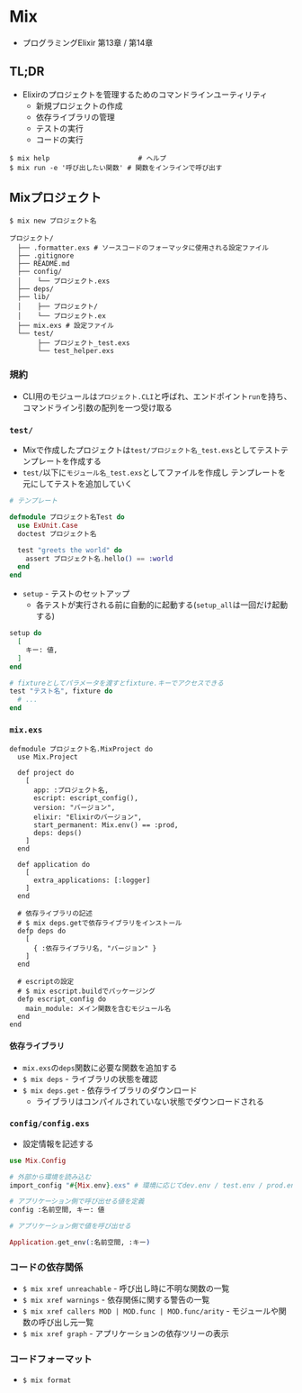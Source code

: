 # Mix
- プログラミングElixir 第13章 / 第14章

## TL;DR
- Elixirのプロジェクトを管理するためのコマンドラインユーティリティ
  - 新規プロジェクトの作成
  - 依存ライブラリの管理
  - テストの実行
  - コードの実行

```
$ mix help                      # ヘルプ
$ mix run -e '呼び出したい関数' # 関数をインラインで呼び出す
```

## Mixプロジェクト

```
$ mix new プロジェクト名
```

```
プロジェクト/
  ├── .formatter.exs # ソースコードのフォーマッタに使用される設定ファイル
  ├── .gitignore
  ├── README.md
  ├── config/
  │    └── プロジェクト.exs
  ├── deps/
  ├── lib/
  │    ├── プロジェクト/
  │    └── プロジェクト.ex
  ├── mix.exs # 設定ファイル
  └── test/
       ├── プロジェクト_test.exs
       └── test_helper.exs
```

### 規約
- CLI用のモジュールは`プロジェクト.CLI`と呼ばれ、エンドポイント`run`を持ち、
  コマンドライン引数の配列を一つ受け取る

### `test/`
- Mixで作成したプロジェクトは`test/プロジェクト名_test.exs`としてテストテンプレートを作成する
- `test/`以下に`モジュール名_test.exs`としてファイルを作成し
  テンプレートを元にしてテストを追加していく

```exs
# テンプレート

defmodule プロジェクト名Test do
  use ExUnit.Case
  doctest プロジェクト名

  test "greets the world" do
    assert プロジェクト名.hello() == :world
  end
end
```

- `setup` - テストのセットアップ
  - 各テストが実行される前に自動的に起動する(`setup_all`は一回だけ起動する)

```exs
setup do
  [
    キー: 値,
  ]
end

# fixtureとしてパラメータを渡すとfixture.キーでアクセスできる
test "テスト名", fixture do
  # ...
end
```

### `mix.exs`

```
defmodule プロジェクト名.MixProject do
  use Mix.Project

  def project do
    [
      app: :プロジェクト名,
      escript: escript_config(),
      version: "バージョン",
      elixir: "Elixirのバージョン",
      start_permanent: Mix.env() == :prod,
      deps: deps()
    ]
  end

  def application do
    [
      extra_applications: [:logger]
    ]
  end

  # 依存ライブラリの記述
  # $ mix deps.getで依存ライブラリをインストール
  defp deps do
    [
      { :依存ライブラリ名, "バージョン" }
    ]
  end

  # escriptの設定
  # $ mix escript.buildでパッケージング
  defp escript_config do
    main_module: メイン関数を含むモジュール名
  end
end
```

#### 依存ライブラリ
- `mix.exs`の`deps`関数に必要な関数を追加する
- `$ mix deps` - ライブラリの状態を確認
- `$ mix deps.get` - 依存ライブラリのダウンロード
  - ライブラリはコンパイルされていない状態でダウンロードされる

### `config/config.exs`
- 設定情報を記述する

```exs
use Mix.Config

# 外部から環境を読み込む
import_config "#{Mix.env}.exs" # 環境に応じてdev.env / test.env / prod.envを呼び出す

# アプリケーション側で呼び出せる値を定義
config :名前空間, キー: 値
```

```exs
# アプリケーション側で値を呼び出せる

Application.get_env(:名前空間, :キー)
```

### コードの依存関係
- `$ mix xref unreachable` - 呼び出し時に不明な関数の一覧
- `$ mix xref warnings` - 依存関係に関する警告の一覧
- `$ mix xref callers MOD | MOD.func | MOD.func/arity` - モジュールや関数の呼び出し元一覧
- `$ mix xref graph` - アプリケーションの依存ツリーの表示

### コードフォーマット
- `$ mix format`
